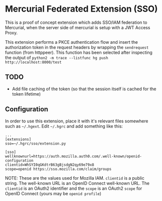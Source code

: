 # Mercurial Federated Extension (SSO)

This is a proof of concept extension which adds SSO/IAM federation to Mercurial, when the server side of mercurial is
setup with a JWT Access Proxy.

This extension performs a PKCE authentication flow and insert the authorization token in the request headers by wrapping
the `sendrequest` function (from httppeer).
This function has been selected after inspecting the output of `python2 -m trace --listfunc hg push http://localhost:8000/test`

## TODO

- Add file caching of the token (so that the session itself is cached for the token lifetime)

## Configuration

In order to use this extension, place it with it's relevant files somewhere such as `~/.hgext`.
Edit `~/.hgrc` and add something like this:

```
...
[extensions]
sso=~/.hgrc/sso/extension.py

[sso]
wellknownurl=https://auth.mozilla.auth0.com/.well-known/openid-configuration
clientid=WhSYI0qGKdtrB63gBjsdgN2qy69e79x8
scope=openid https://sso.mozilla.com/claim/groups
```

NOTE: These are the values used for Mozilla IAM. `clientid` is a public string. The well-known URL is an OpenID Connect
well-known URL. The `clientid` is an OAuth2 identifier and the `scope` is an OAuth2 `scope` for OpenID Connect (yours
may be `openid profile`)
